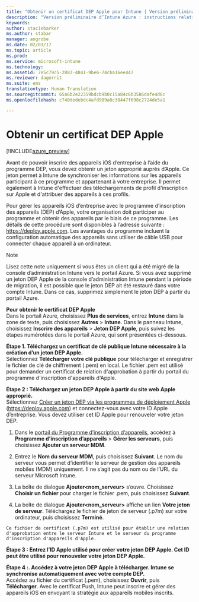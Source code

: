 ```yaml
---
title: "Obtenir un certificat DEP Apple pour Intune | Version préliminaire d’Intune Azure | Microsoft Docs"
description: "Version préliminaire d’Intune Azure : instructions relatives à la configuration et au téléchargement d’un certificat Push MDM, composant requis pour la gestion des appareils Apple dans Intune. "
keywords: 
author: staciebarker
ms.author: stabar
manager: angrobe
ms.date: 02/03/17
ms.topic: article
ms.prod: 
ms.service: microsoft-intune
ms.technology: 
ms.assetid: 7e5c79c5-2883-4841-9be6-74cba16ee447
ms.reviewer: dagerrit
ms.suite: ems
translationtype: Human Translation
ms.sourcegitcommit: 65a6b2e22359bdcb9b0c15a84c6b3586dafe4d6c
ms.openlocfilehash: c740dedebdc4afd909a8c38447f698c2724de5a1

---
```


# <a name="get-an-apple-dep-certificate"></a>Obtenir un certificat DEP Apple 

[!INCLUDE[azure_preview](../includes/azure_preview.md)]

Avant de pouvoir inscrire des appareils iOS d’entreprise à l’aide du programme DEP, vous devez obtenir un jeton approprié auprès d’Apple. Ce jeton permet à Intune de synchroniser les informations sur les appareils participant à ce programme et appartenant à votre entreprise. Il permet également à Intune d'effectuer des téléchargements de profil d'inscription sur Apple et d'attribuer des appareils à ces profils.

Pour gérer les appareils iOS d’entreprise avec le programme d’inscription des appareils (DEP) d’Apple, votre organisation doit participer au programme et obtenir des appareils par le biais de ce programme. Les détails de cette procédure sont disponibles à l’adresse suivante : https://deploy.apple.com. Les avantages du programme incluent la configuration automatique des appareils sans utiliser de câble USB pour connecter chaque appareil à un ordinateur.

> [!NOTE]
> Lisez cette note uniquement si vous êtes un client qui a été migré de la console d’administration Intune vers le portail Azure. Si vous avez supprimé un jeton DEP Apple de la console d’administration Intune pendant la période de migration, il est possible que le jeton DEP ait été restauré dans votre compte Intune. Dans ce cas, supprimez simplement le jeton DEP à partir du portail Azure. 

**Pour obtenir le certificat DEP Apple**</br>
Dans le portail Azure, choisissez **Plus de services**, entrez **Intune** dans la zone de texte, puis choisissez **Autres** > **Intune**. Dans le panneau Intune, choisissez **Inscrire des appareils** > **Jeton DEP Apple**, puis suivez les étapes numérotées dans le portail Azure, qui sont présentées ci-dessous.

**Étape 1. Téléchargez un certificat de clé publique Intune nécessaire à la création d’un jeton DEP Apple.**<br>
Sélectionnez **Télécharger votre clé publique** pour télécharger et enregistrer le fichier de clé de chiffrement (.pem) en local. Le fichier .pem est utilisé pour demander un certificat de relation d'approbation à partir du portail du programme d'inscription d'appareils d'Apple.

**Étape 2 : Téléchargez un jeton DEP Apple à partir du site web Apple approprié.**<br>
Sélectionnez [Créer un jeton DEP via les programmes de déploiement Apple](https://deploy.apple.com) (https://deploy.apple.com) et connectez-vous avec votre ID Apple d’entreprise. Vous devez utiliser cet ID Apple pour renouveler votre jeton DEP.

   1.  Dans le [portail du Programme d’inscription d’appareils](https://deploy.apple.com), accédez à **Programme d’inscription d’appareils** &gt; **Gérer les serveurs**, puis choisissez **Ajouter un serveur MDM**.

   2.  Entrez le **Nom du serveur MDM**, puis choisissez **Suivant**. Le nom du serveur vous permet d’identifier le serveur de gestion des appareils mobiles (MDM) uniquement. Il ne s’agit pas du nom ou de l’URL du serveur Microsoft Intune.

   3.  La boîte de dialogue **Ajouter&lt;nom_serveur&gt;** s’ouvre. Choisissez **Choisir un fichier** pour charger le fichier .pem, puis choisissez **Suivant**.

   4.  La boîte de dialogue **Ajouter&lt;nom_serveur&gt;** affiche un lien **Votre jeton de serveur**. Téléchargez le fichier de jeton de serveur (.p7m) sur votre ordinateur, puis choisissez **Terminé**.

    Ce fichier de certificat (.p7m) est utilisé pour établir une relation d'approbation entre le serveur Intune et le serveur du programme d'inscription d'appareils d'Apple.

**Étape 3 : Entrez l’ID Apple utilisé pour créer votre jeton DEP Apple. Cet ID peut être utilisé pour renouveler votre jeton DEP Apple.**

**Étape 4 :. Accédez à votre jeton DEP Apple à télécharger. Intune se synchronise automatiquement avec votre compte DEP.**<br>
Accédez au fichier du certificat (.pem), choisissez **Ouvrir**, puis **Télécharger**. Avec le certificat Push, Intune peut inscrire et gérer des appareils iOS en envoyant la stratégie aux appareils mobiles inscrits.



<!--HONumber=Feb17_HO1-->


